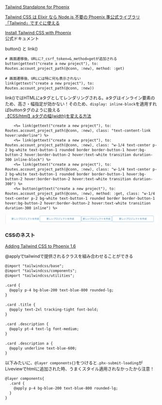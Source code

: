 [Tailwind Standalone for Phoenix](https://fly.io/phoenix-files/tailwind-standalone/)

[Tailwind CSS は Elixir なら Node.js 不要の Phoenix 準公式ライブラリ「Tailwind」ですぐに使える](https://qiita.com/piacerex/items/c2e6b1763fbcc7679e67)

[Install Tailwind CSS with Phoenix](https://tailwindcss.com/docs/guides/phoenix)  
公式ドキュメント


button() と link()

```
# 画面遷移後、URLに?_csrf_token=&_method=getが追加される
button(gettext("create a new project"), to: Routes.account_project_path(@conn, :new), method: :get)

# 画面遷移後、URLには特に何も表示されない
link(gettext("create a new project"), to: Routes.account_project_path(@conn, :new))
```

link()ではHTMLにaタグとしてレンダリングされる。aタグはインライン要素のため、高さ・幅指定が効かない！そのため、`display: inline-block`を適用すればbuttonタグのように扱える  
[【CSS/html】aタグの幅(width)を変える方法](https://csshtml.work/a-width/)

```
    <%= link(gettext("create a new project"), to: Routes.account_project_path(@conn, :new), class: "text-content-link hover:underline") %>
    <%= link(gettext("create a new project"), to: Routes.account_project_path(@conn, :new), class: "w-1/4 text-center p-2 bg-white text-button-1 rounded border border-button-1 hover:bg-button-2 hover:border-button-2 hover:text-white transition duration-300 inline-block") %>
    <%= link(gettext("create a new project"), to: Routes.account_project_path(@conn, :new), class: "w-1/4 text-center p-2 bg-white text-button-1 rounded border border-button-1 hover:bg-button-2 hover:border-button-2 hover:text-white transition duration-300") %>
    <%= button(gettext("create a new project"), to: Routes.account_project_path(@conn, :new), method: :get, class: "w-1/4 text-center p-2 bg-white text-button-1 rounded border border-button-1 hover:bg-button-2 hover:border-button-2 hover:text-white transition duration-300 inline") %>
```

![img](assets/img1.png)

### CSSのネスト

[Adding Tailwind CSS to Phoenix 1.6](https://pragmaticstudio.com/tutorials/adding-tailwind-css-to-phoenix)

@applyでtailwindで提供されるクラスを組み合わせることができる

```
@import "tailwindcss/base";
@import "tailwindcss/components";
@import "tailwindcss/utilities";

.card {
  @apply p-4 bg-blue-200 text-blue-800 rounded-lg;
}

.card .title {
  @apply text-2xl tracking-tight font-bold;
}

.card .description {
  @apply pt-4 text-lg font-medium;
}

.card .description a {
  @apply underline text-blue-600;
}
```

以下みたいに、`@layer components{}`をつけると`.phx-submit-loading`がLiveviewでhtmlに追加された時、うまくスタイル適用されなかったから注意！

```
@layer components{
  .card {
    @apply p-4 bg-blue-200 text-blue-800 rounded-lg;
  }
}
```
